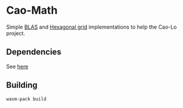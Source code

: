 # Cao-Math

Simple [BLAS](http://www.netlib.org/blas/blasqr.pdf) and [Hexagonal grid](https://www.redblobgames.com/grids/hexagons/#hex-to-pixel) implementations to help the Cao-Lo project.

## Dependencies
See [here](https://rustwasm.github.io/book/game-of-life/setup.html)
## Building

```
wasm-pack build
```
